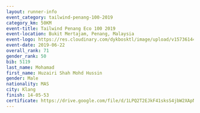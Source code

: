 ```yaml
--- 
layout: runner-info 
event_category: tailwind-penang-100-2019 
category_km: 50KM 
event-title: Tailwind Penang Eco 100 2019 
event-location: Bukit Mertajam, Penang, Malaysia 
event-logo: https://res.cloudinary.com/dykbosktl/image/upload/v1573614442/Logo/Logo_gqlzi3.jpg 
event-date: 2019-06-22 
overall_rank: 71
gender_rank: 50
bib: 5119
last_name: Mohamad
first_name: Huzairi Shah Mohd Hussin
gender: Male
nationality: MAS
city: Klang
finish: 14-05-53
certificate: https://drive.google.com/file/d/1LPQ2T2EJkF41sksS4jbW2XApN9qvnBj/view?usp=sharing
--- 
```


